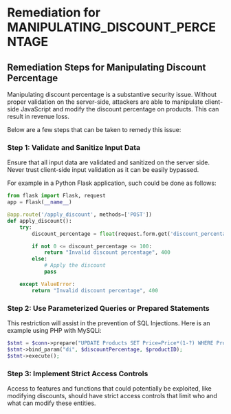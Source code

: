 # Remediation for MANIPULATING_DISCOUNT_PERCENTAGE

## Remediation Steps for Manipulating Discount Percentage
Manipulating discount percentage is a substantive security issue. Without proper validation on the server-side, attackers are able to manipulate client-side JavaScript and modify the discount percentage on products. This can result in revenue loss. 

Below are a few steps that can be taken to remedy this issue:

### Step 1: Validate and Sanitize Input Data
Ensure that all input data are validated and sanitized on the server side. Never trust client-side input validation as it can be easily bypassed.

For example in a Python Flask application, such could be done as follows:
```python
from flask import Flask, request 
app = Flask(__name__)

@app.route('/apply_discount', methods=['POST'])
def apply_discount():
    try:
        discount_percentage = float(request.form.get('discount_percentage')

        if not 0 <= discount_percentage <= 100:
            return "Invalid discount percentage", 400
        else:
            # Apply the discount
            pass

    except ValueError:
        return "Invalid discount percentage", 400
```

### Step 2: Use Parameterized Queries or Prepared Statements
This restriction will assist in the prevention of SQL Injections. Here is an example using PHP with MySQLi:

```php
$stmt = $conn->prepare("UPDATE Products SET Price=Price*(1-?) WHERE ProductID=?");
$stmt->bind_param("di", $discountPercentage, $productID);
$stmt->execute();
```

### Step 3: Implement Strict Access Controls
Access to features and functions that could potentially be exploited, like modifying discounts, should have strict access controls that limit who and what can modify these entities.